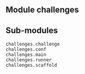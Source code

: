 Module challenges
-----------------

Sub-modules
-----------
    challenges.challenge
    challenges.conf
    challenges.main
    challenges.runner
    challenges.scaffold

